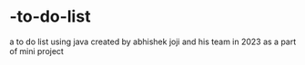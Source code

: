 # -to-do-list
a to do list using java created by abhishek joji and his team in 2023 as a part of mini project 
